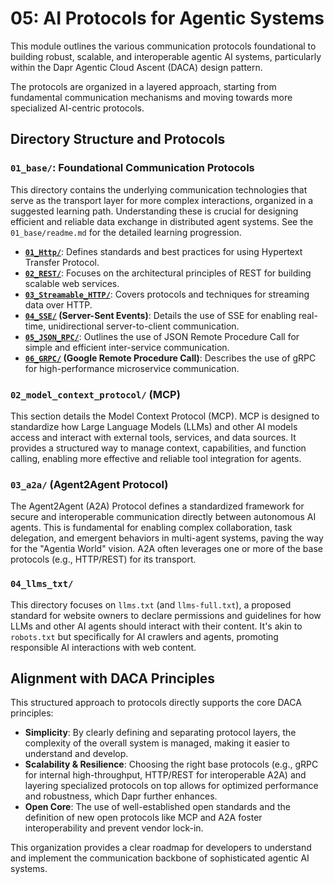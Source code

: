 # 05: AI Protocols for Agentic Systems

This module outlines the various communication protocols foundational to building robust, scalable, and interoperable agentic AI systems, particularly within the Dapr Agentic Cloud Ascent (DACA) design pattern.

The protocols are organized in a layered approach, starting from fundamental communication mechanisms and moving towards more specialized AI-centric protocols.

## Directory Structure and Protocols

### `01_base/`: Foundational Communication Protocols

This directory contains the underlying communication technologies that serve as the transport layer for more complex interactions, organized in a suggested learning path. Understanding these is crucial for designing efficient and reliable data exchange in distributed agent systems. See the `01_base/readme.md` for the detailed learning progression.

- **[`01_Http/`](01_base/01_Http/)**: Defines standards and best practices for using Hypertext Transfer Protocol.
- **[`02_REST/`](01_base/02_REST/)**: Focuses on the architectural principles of REST for building scalable web services.
- **[`03_Streamable_HTTP/`](01_base/03_Streamable_HTTP/)**: Covers protocols and techniques for streaming data over HTTP.
- **[`04_SSE/`](01_base/04_SSE/) (Server-Sent Events)**: Details the use of SSE for enabling real-time, unidirectional server-to-client communication.
- **[`05_JSON_RPC/`](01_base/05_JSON_RPC/)**: Outlines the use of JSON Remote Procedure Call for simple and efficient inter-service communication.
- **[`06_GRPC/`](01_base/06_GRPC/) (Google Remote Procedure Call)**: Describes the use of gRPC for high-performance microservice communication.

### `02_model_context_protocol/` (MCP)

This section details the Model Context Protocol (MCP). MCP is designed to standardize how Large Language Models (LLMs) and other AI models access and interact with external tools, services, and data sources. It provides a structured way to manage context, capabilities, and function calling, enabling more effective and reliable tool integration for agents.

### `03_a2a/` (Agent2Agent Protocol)

The Agent2Agent (A2A) Protocol defines a standardized framework for secure and interoperable communication directly between autonomous AI agents. This is fundamental for enabling complex collaboration, task delegation, and emergent behaviors in multi-agent systems, paving the way for the "Agentia World" vision. A2A often leverages one or more of the base protocols (e.g., HTTP/REST) for its transport.

### `04_llms_txt/`

This directory focuses on `llms.txt` (and `llms-full.txt`), a proposed standard for website owners to declare permissions and guidelines for how LLMs and other AI agents should interact with their content. It's akin to `robots.txt` but specifically for AI crawlers and agents, promoting responsible AI interactions with web content.

## Alignment with DACA Principles

This structured approach to protocols directly supports the core DACA principles:

- **Simplicity**: By clearly defining and separating protocol layers, the complexity of the overall system is managed, making it easier to understand and develop.
- **Scalability & Resilience**: Choosing the right base protocols (e.g., gRPC for internal high-throughput, HTTP/REST for interoperable A2A) and layering specialized protocols on top allows for optimized performance and robustness, which Dapr further enhances.
- **Open Core**: The use of well-established open standards and the definition of new open protocols like MCP and A2A foster interoperability and prevent vendor lock-in.

This organization provides a clear roadmap for developers to understand and implement the communication backbone of sophisticated agentic AI systems.
